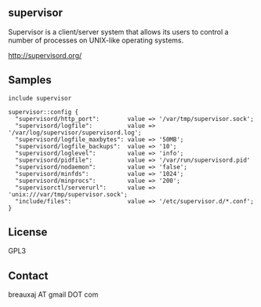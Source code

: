supervisor
----------

Supervisor is a client/server system that allows its users to control a number
of processes on UNIX-like operating systems.

http://supervisord.org/

Samples
-------
```
include supervisor
```
```
supervisor::config {
  "supervisord/http_port":        value => '/var/tmp/supervisor.sock';
  "supervisord/logfile":          value => '/var/log/supervisor/supervisord.log';
  "supervisord/logfile_maxbytes": value => '50MB';
  "supervisord/logfile_backups":  value => '10';
  "supervisord/loglevel":         value => 'info';
  "supervisord/pidfile":          value => '/var/run/supervisord.pid'
  "supervisord/nodaemon":         value => 'false';
  "supervisord/minfds":           value => '1024';
  "supervisord/minprocs":         value => '200';
  "supervisorctl/serverurl":      value => 'unix:///var/tmp/supervisor.sock';
  "include/files":                value => '/etc/supervisor.d/*.conf';
}
```

License
-------
GPL3

Contact
-------
breauxaj AT gmail DOT com
